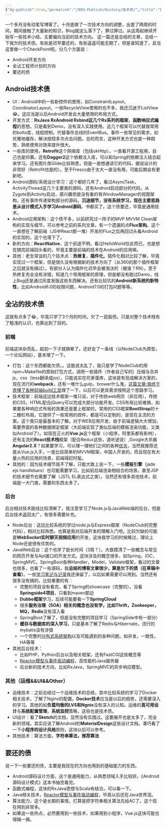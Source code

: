 ```yaml
---
{"dg-publish":true,"permalink":"/003-Publish/History/技术债/","title":"技术债","tags":["技术","Guide"],"created":"2024-12-11T18:09:35.728+08:00","updated":"2024-12-11T18:09:35.728+08:00"}
---
```




一个多月没有动笔写博客了。十月底做了一次技术方向的调整，出差了两周的时间，期间接触了大量新的知识，Blog就这么落下了，罪过罪过。从这周起继续开始写一些技术小结，主要偏向当前的技术方向。
这一篇还是总结的文章，总结一下我欠的技术债。有些是迟早要还的，有些遥遥可能无期了，但是谁知道了，且当这里做一个CheckPoint吧。分几个方面说：

* Android开发方向
* 全沾工程师计划的方向
* 要还的债

## Android技术债

* UI：Android中的一些新控件的使用，如ConstraintLayout，CoordinatorLayout。一些RecycleView使用的也不多，我还沉迷于ListView😂。这应当是以后Android开发会大量使用的布局方式。
* 开发方式：**RxJava RxAndroid Rxbind这几个Rx系列的框架**，**函数响应式编程**的思想。只是看到Demo，没有深入实践使用。这几个框架可以代替我常用的bolts库，线程控制，代替事件总线的EventBus。事件一些常见的需求，如优雅地缓存，解决按钮多次点击问题。总的而言，这种开发方式也是一种趋势，熟练使用对效率提升很大。
* 一些库的使用，**Retrofit**这个网络库（包括okHttp），一直看开源工程用，自己也是仰慕。还有**Dagger2**这个依赖注入库，可以和Spring的依赖注入结合起来学习。还有图片库Glide比较熟悉，但是一直想通读它的代码，据说设计的非常好（Retrofit也是的）。至于Fresco由于太大一直没有用，可能后期会有更新吧。
* Android源码/系统设计学习：这个都好几年了，看过AsyncTask，ActivityThread这几个主要类的源码，还有Android启动部分的代码，从Zygote到Activity启动，感兴趣但是没有看的有WindowManager的视图架构，还有事件传递架构部分的源码。**沉迷细节，没有系统学习，现在主要思路是从设计模式入手学习Android源码**，书都买了。这个债要还，毕竟是通用技术。
* Android应用架构：这个债不多，以前研究过一阵子的MVP MVVM Clean架构的实现与细节，可以参考之前的系列文章。有一个遗漏的点**Flux架构**。这个一直想在了解前端（JS中React那一堆）开发的Flux之后再回过头看Android的实现的，这个也落下了。
* 新的方向：**ReactNative**，这个前途不明，看过HelloWorld仅此而已，也是想在搞完前端回头看的，毕竟主要是前端的技术在Android的应用嘛。
* 其他：老生常谈的几个技术点：**热修复**，**插件化**。插件化相对比较了解，毕竟实现过一个框架，但是很久没有根据新的技术方向了（从360的那个插件框架之后就没有搞过）。有部分人认为插件化迟早会被淘汰的（被谁？RN）。至于热修复完全没有涉猎，知道几个常用框架的原理，但是都没有跑过Demo，线上Bug还是通过灰度发版这些东西解决。还有比较坑的**Android新系统的新特性**，比如Android6.0的权限问题，Android7.0的打包问题等等。

## 全沾的技术债

这就有点多了😂，毕竟只学了3个月的时间，欠了一屁股债。只是对整个技术栈有了粗浅的认识，也算达到了目的。

### 前端

前端这块杂而乱，起初一下子就搞晕了。还好走了一条线（以NodeClub为原型，一个论坛网站），基本理了一下。

* 打包：这个东西都能欠债。。这能说太乱了，我只是学了NodeClub的用npm+Makefile的原始打包方式，调用一些插件（作者自己写的）压缩与合并js，css（less翻译成jss），只能说实在坑爹蛋疼，这块是有现成解决方案的，现在流行的**webpack**，还有一堆什么gulp，brower什么鬼，[这篇文章:我终于弄懂了各种前端build工具](https://www.sdk.cn/news/5412?hmsr=toutiao.io&utm_medium=toutiao.io&utm_source=toutiao.io)理了一下，以后可以更具需求按照这个思路学习。
* 技术框架：前端这边技术框架一堆只谈，对于传统web网页（非应用），传统的CSS，HTML配合jQuery可以完成大部分功能开发。CSS布局比较难搞，如果要各种响应式布局的效果还是要上框架的，常用的CSS框架**BootStrap**的十二栅栏布局。它提供了一些常用的控件，都是可以定制的，是现在主流的方案。这个我只是最基本的了解。对于WEB应用开发，由于前端逻辑大大增加，需要界面的各种数据绑定框架（大前端实现了类似后端的模板渲染功能，又类似Android了）。如现在正火的**Vue.js**这个框架（小程序，阿里系都有影响），还有主流的**React技术栈**框架（配合Redux这些，道听途说）,Google大杀器**Angular2.X**？如果要学习，可以理一理他们之间的各种[优劣](https://www.zhihu.com/question/39943474)，当然我推荐还是从Vue.js入手，一是比较简单的MVVM框架，中国人开发的，而且现在有大量火热的应用的场景，前端得赶时髦。
* 其他的：因为技术细节我不了解，只能大致上说一下，一些**模板引擎**（jade ejs handlebars）也可能需要学习，比如前后端渲染相结合的场景。甚至JSP的技术细节也需要了解（JSTL EL表达式之类）。当然还有很多其他技术，前端是一大门类，需要的东西太多了。

### 后台

后台相对技术路线比较清晰了，我注意学习了Node.js与JavaWeb端的后台，但是后台技术返回太广，有很多需要补充。

* Node后台：这边比较系统的学过node.js与Express框架（NodeClub的完整代码），相对比较熟悉。也算是我对后端开发的理解入门吧。比较欠缺的可能是**WebSocket实时聊天视频应用**的开发，这块我学习的时候略过，理论上Node还是很有优势的。
* JavaWeb后台：这个也学了挺长时间（3周？）。大致摸清了一些概念与常见的网页开发与Api接口的开发方式。这块涉及的概念很多，如Spring，IOC，SpringMVC，SpringBoot各种Handler，Model，Validate框架，看过的文章也很多，也看了一些源码，我**总结的博客文章很少，算是欠下的债（在草稿中查看）**。一些[学习笔记与记录](/files/Web后端与运维（全栈突破）.qvnotebook.zip)我还保留了，以后如果需要可以用到。当然还有很多没有搞的，比较重要的有：
  * 完整的项目没有看完，看了Spring的showcase（完整的）。没看**Springside4项目**，只看到maven那边
  * **Dubbo框架**学习，后续可能要看一下**SpringCloud**
  * 很多**服务治理（SOA）**相关的概念也没有学，比如**Thrift，Zookeeper，MQ，Redis**没有深入看
  * SpringBoot了解了，但是没有完整的项目学习（SpringSide中有一部分）
  * **缓存与数据库的深入学习**，只是基本了解了Redis与Hibernate，流行的mybatis没有涉猎
  * 一个完整的[分布式系统架构](http://wetest.qq.com/lab/view/203.html?from=content_toutiao&hmsr=toutiao.io&utm_medium=toutiao.io&utm_source=toutiao.io)以及可能遇到的各种问题。如并发，一致性，HA等等
* 其他后台技术：
  * 比如PHP，Python后台以及相关框架，还有FastCGI这些概念等
  * [Reactor模型与事件驱动编程](http://www.slideshare.net/banq/ss-21863601)，高性能的Java服务器
  * 后台新的技术方向，比如RxJava，SpringMVC的异步响应模型。


### 其他（运维&&UI&&Other）

* 运维技术：之前总结过一个运维技术的总结，其中比较系统的学习了Docker相关技术，了解了Nginx的配置。**Docker技术**应当是以后的趋势，还需要深入的学习。其他的如**负载均衡的LVS和Ngnix**没有深入的认知。运维的**高可用设计**与**系统配置管理**，**系统监控**策略，这些也是技术债。
* UI设计：看了**Sketch**的文档，显然没有实践过。这要展开也是太多了，完全新的领域。其实应该了解Android的**MaterialDesign**这些设计文档。凑巧看了一下**小程序的设计风格**原则，这块以后可以参考。
* 其他技术：算法方面，**字符串算法，推荐算法**

## 要还的债

说一下一些要还的债，主要是我现在的方向也用到的基础能力的东西。

* Android源码设计方面，这个是通用能力，从熟悉领域入手比较好。《Android源码设计模式》这本书抽空看完。
* 函数式编程，这块的RxJava思想与Scala有结合。可以看一下。
* Java相关技术，[Reactor模型与事件驱动编程](http://www.slideshare.net/banq/ss-21863601)，毕竟以后还在Java世界混。
* 算法能力，这个是长期的事情，打算是把字符串相关算法先给AC了。这个现在用到非常多。
* 如果追一些热点，必然要用到一些技术，如果用到小程序，Vue.js这块可能也得搞一搞。

